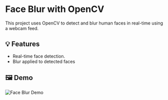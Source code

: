 # Face Blur with OpenCV

This project uses OpenCV to detect and blur human faces in real-time using a webcam feed.

## 💡 Features

- Real-time face detection.
- Blur applied to detected faces
## 🖼️ Demo

![Face Blur Demo](images/95e0d255-f8a5-4fee-b41d-3d72f4dd1a05.png)
